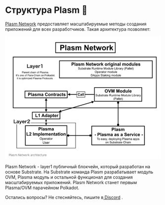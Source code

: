 # Структура Plasm 🏯

[Plasm Network](https://www.plasmnet.io/) предоставляет масштабируемые методы создания приложений для всех разработчиков. Такая архитектура позволяет:

![](../.gitbook/assets/sukurnshotto-2020-05-29-155751png.png)

Plasm Network - layer1 публичный блокчейн, который разработан на основе Substrate. На Substrate команда Plasm разрабатывает модуль OVM, Plasma модуль и остальной функционал для создания масштабируемых приложений. Plasm Network станет первым Plasma/OVM парачейном Polkadot.

Остались вопросы? Не стесняйтесь, пишите в[ Discord](https://discord.com/channels/644182966574252073/659740674882666506) .

